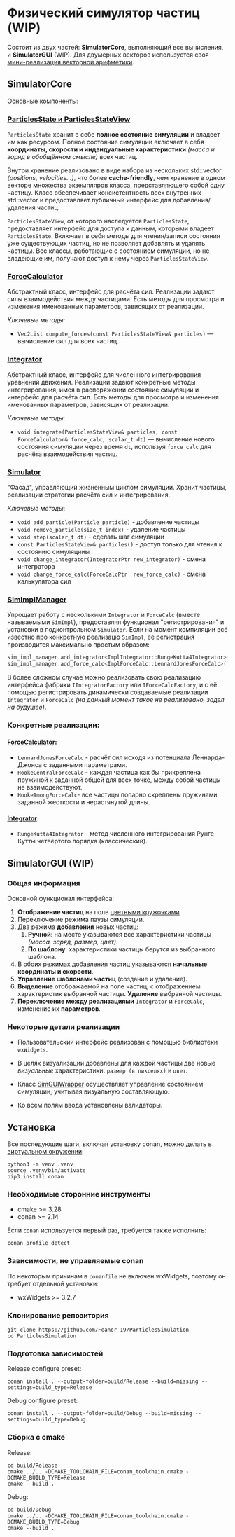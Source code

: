 # Физический симулятор частиц (WIP)

Состоит из двух частей: **SimulatorCore**, выполняющий все вычисления, и **SimulatorGUI** (WIP). Для двумерных векторов используется своя [мини-реализация векторной арифметики](SimulatorCore/inc/utilities.hpp).

## SimulatorCore

Основные компоненты:

### [ParticlesState и ParticlesStateView](SimulatorCore/inc/particles_state.hpp)

`ParticlesState` хранит в себе **полное состояние симуляции** и владеет им как ресурсом. Полное состояние симуляции включает в себя **координаты, скорости и индвидуальные характеристики** _(масса и заряд в обобщённом смысле)_ всех частиц. 

Внутри хранение реализовано в виде набора из нескольких std::vector _(positions, velocities...)_, что более **cache-friendly**, чем хранение в одном векторе множества экземпляров класса, представляющего собой одну частицу. Класс обеспечивает консистентность всех внутренних std::vector и предоставляет публичный интерфейс для добавления/удаления частиц. 

`ParticlesStateView`, от которого наследуется `ParticlesState`, предоставляет интерфейс для доступа к данным, которыми владеет `ParticlesState`. Включает в себя методы для чтения/записи состояния уже существующих частиц, но не позволяет добавлять и удалять частицы. Все классы, работающие с состоянием симуляции, но не владеющие им, получают доступ к нему через `ParticlesStateView`.

### [ForceCalculator](SimulatorCore/inc/simulator.hpp)

Абстрактный класс, интерфейс для расчёта сил. Реализации задают силы взаимодействия между частицами. Есть методы для просмотра и изменения именованных параметров, зависящих от реализации.

*Ключевые методы*:  
- `Vec2List compute_forces(const ParticlesStateView& particles)` — вычисление сил для всех частиц.  

### [Integrator](SimulatorCore/inc/simulator.hpp)

Абстрактный класс, интерфейс для численного интегрирования уравнений движения. Реализации задают конкретные методы интегрирования, имея в распоряжении состояние симуляции и интерфейс для расчёта сил. Есть методы для просмотра и изменения именованных параметров, зависящих от реализации.

*Ключевые методы*:  
- `void integrate(ParticlesStateView& particles, const ForceCalculator& force_calc, scalar_t dt)` — вычисление нового состояния симуляции через время `dt`, используя `force_calc` для расчёта взаимодействия частиц.

### [Simulator](SimulatorCore/inc/simulator.hpp)

"Фасад", управляющий жизненным циклом симуляции. Хранит частицы, реализации стратегии расчёта сил и интегрирования. 

*Ключевые методы*:
- `void add_particle(Particle particle)` - добавление частицы
- `void remove_particle(size_t index)` - удаление частицы
- `void step(scalar_t dt)` - сделать шаг симуляции
- `const ParticlesStateView& particles()` - доступ только для чтения к состоянию симуляцииы
- `void change_integrator(IntegratorPtr new_integrator)` - смена интегратора
- `void change_force_calc(ForceCalcPtr  new_force_calc)` - смена калькулятора сил

### [SimImplManager](SimulatorCore/inc/sim_impl_manager.hpp)

Упрощает работу с несколькими `Integrator` и `ForceCalc` (вместе называемыми `SimImpl`), предоставляя функционал "регистрирования" и установки в подконтрольном `Simulator`. Если на момент компиляции всё известно про конкретную реализацю `SimImpl`, её регистрация производится максимально простым образом:

```cpp
sim_impl_manager.add_integrator<ImplIntegrator::RungeKutta4Integrator>();
sim_impl_manager.add_force_calc<ImplForceCalc::LennardJonesForceCalc>();
```

В более сложном случае можно реализовать свою реализацию интерфейса фабрики `IIntegratorFactory` или `IForceCalcFactory`, и с её помощью регистрировать динамически создаваемые реализации `Integrator` и `ForceCalc` _(на данный момент такое не реализовано, задел на будушее)_.

### Конкретные реализации:

#### [ForceCalculator](SimulatorCore/inc/impl_force_calc.hpp):

- `LennardJonesForceCalc` - расчёт сил исходя из потенциала Леннарда-Джонса с заданными параметрами.
- `HookeCentralForceCalc` - каждая частица как бы прикреплена пружиной к заданной общей для всех точке, между собой частицы не взаимодействуют.
- `HookeAmongForceCalc`- все частицы попарно скреплены пружинами заданной жесткости и нерастянутой длины.

#### [Integrator](SimulatorCore/inc/impl_integrator.hpp):

- `RungeKutta4Integrator` - метод численного интегрирования Рунге-Кутты четвёртого порядка (классический).

## SimulatorGUI (WIP)

### Общая информация

Основной функционал интерфейса:

1. **Отображение частиц** на поле [цветными кружочками](#некоторые-детали-реализации)
2. Переключение режима паузы симуляции.
3. Два режима **добавления** новых частиц:
    1. **Ручной**: на месте указываются все характеристики частицы _(масса, заряд, размер, цвет)_.
    2. **По шаблону**: характеристики частицы берутся из выбранного шаблона.
4. В обоих режимах добавления частиц указываются **начальные координаты и скорости**.
5. **Управление шаблонами частиц** (создание и удаление).
6. **Выделение** отображаемой на поле частиц, с отображением характеристик выбранной частицы. **Удаление** выбранной частицы.
7. **Переключение между реализациями** `Integrator` и `ForceCalc`, изменение их **параметров**.

### Некоторые детали реализации

- Пользовательский интерфейс реализован с помощью библиотеки `wxWidgets`.

- В целях визуализации добавлены для каждой частицы две новые _визуальные_ характеристики: `размер (в пикселях)` и `цвет`. 

- Класс [SimGUIWrapper](SimulatorGUI/inc/sim_gui_wrapper.hpp) осуществляет управление состоянием симуляции, учитывая визуальную составляющую.

- Ко всем полям ввода установлены валидаторы.

## Установка

Все последующие шаги, включая установку conan, можно делать в [виртуальном окружении](https://docs.python.org/3/library/venv.html):

```
python3 -m venv .venv
source .venv/bin/activate
pip3 install conan
```

### Необходимые сторонние инструменты

- cmake >= 3.28
- conan >= 2.14

Если `conan` используется первый раз, требуется также исполнить: 
```
conan profile detect
```

### Зависимости, не управляемые conan

По некоторым причинам в `conanfile` не включен wxWidgets, поэтому он требует отдельной установки:

- wxWidgets >= 3.2.7

### Клонирование репозитория

```
git clone https://github.com/Feanor-19/ParticlesSimulation
cd ParticlesSimulation
```

### Подготовка зависимостей

Release configure preset:
```
conan install . --output-folder=build/Release --build=missing --settings=build_type=Release
```

Debug configure preset:
```
conan install . --output-folder=build/Debug --build=missing --settings=build_type=Debug
```

### Сборка с cmake

Release:
```
cd build/Release
cmake ../.. -DCMAKE_TOOLCHAIN_FILE=conan_toolchain.cmake -DCMAKE_BUILD_TYPE=Release
cmake --build .
```

Debug:
```
cd build/Debug
cmake ../.. -DCMAKE_TOOLCHAIN_FILE=conan_toolchain.cmake -DCMAKE_BUILD_TYPE=Debug
cmake --build .
```